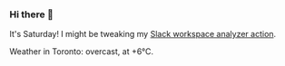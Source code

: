### Hi there :wave:

It's Saturday! I might be tweaking my [Slack workspace analyzer action](https://github.com/bewuethr/slack-analyzer).

Weather in Toronto: overcast, at +6°C.
